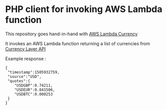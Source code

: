 # PHP client for invoking AWS Lambda function

This repository goes hand-in-hand with [AWS Lambda Currency](https://github.com/mehdisbys/aws-lambda-currency)

It invokes an AWS Lambda function returning a list of currencies from [Currency Layer API](https://currencylayer.com/)

Example response :

  ```
  {
   "timestamp":1505932759,
   "source":"USD",
   "quotes":{
      "USDGBP":0.74211,
      "USDEUR":0.841506,
      "USDBTC":0.000253
   }
}
  ```
